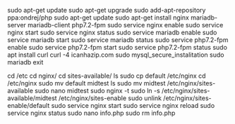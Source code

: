 sudo apt-get update
sudo apt-get upgrade
sudo add-apt-repository ppa:ondrej/php
sudo apt-get update
sudo apt-get install nginx mariadb-server mariadb-client php7.2-fpm
sudo service nginx enable 
sudo service nginx start
sudo service nginx status
sudo service mariadb enable 
sudo service mariadb start
sudo service mariadb status
sudo service php7.2-fpm enable
sudo service php7.2-fpm start
sudo service php7.2-fpm status
sudo apt install curl
curl -4 icanhazip.com
sudo mysql_secure_instalitation
sudo mariadb
exit

cd /etc 
cd nginx/
cd sites-available/
ls
sudo cp default /etc/nginx
cd /etc/nginx
sudo mv default midtest
ls
sudo mv midtest /etc/nginx/sites-available
sudo nano midtest 
sudo  nginx -t
sudo ln -s /etc/nginx/sites-available/midtest /etc/nginx/sites-enable
sudo unlink /etc/nginx/sites-enable/default
sudo service nginx start
sudo service nginx reload
sudo service nginx status
sudo nano info.php
sudo rm info.php



